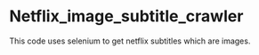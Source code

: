 # Netflix_image_subtitle_crawler
This code uses selenium to get netflix subtitles which are images.
